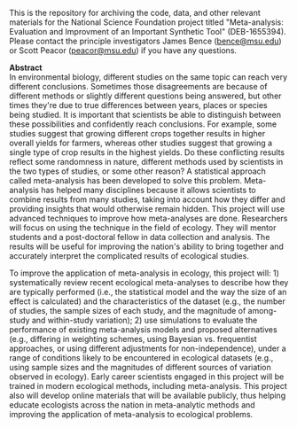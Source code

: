 This is the repository for archiving the code, data, and other relevant materials for the National Science Foundation project titled  "Meta-analysis: Evaluation and Improvment of an Important Synthetic Tool" (DEB-1655394). Please contact the principle investigators James Bence (bence@msu.edu) or Scott Peacor (peacor@msu.edu) if you have any questions.

**Abstract**  
In environmental biology, different studies on the same topic can reach very different conclusions. Sometimes those disagreements are because of different methods or slightly different questions being answered, but other times they're due to true differences between years, places or species being studied. It is important that scientists be able to distinguish between these possibilities and confidently reach conclusions. For example, some studies suggest that growing different crops together results in higher overall yields for farmers, whereas other studies suggest that growing a single type of crop results in the highest yields. Do these conflicting results reflect some randomness in nature, different methods used by scientists in the two types of studies, or some other reason? A statistical approach called meta-analysis has been developed to solve this problem. Meta-analysis has helped many disciplines because it allows scientists to combine results from many studies, taking into account how they differ and providing insights that would otherwise remain hidden. This project will use advanced techniques to improve how meta-analyses are done. Researchers will focus on using the technique in the field of ecology. They will mentor students and a post-doctoral fellow in data collection and analysis. The results will be useful for improving the nation's ability to bring together and accurately interpret the complicated results of ecological studies. 

To improve the application of meta-analysis in ecology, this project will: 1) systematically review recent ecological meta-analyses to describe how they are typically performed (i.e., the statistical model and the way the size of an effect is calculated) and the characteristics of the dataset (e.g., the number of studies, the sample sizes of each study, and the magnitude of among-study and within-study variation); 2) use simulations to evaluate the performance of existing meta-analysis models and proposed alternatives (e.g., differing in weighting schemes, using Bayesian vs. frequentist approaches, or using different adjustments for non-independence), under a range of conditions likely to be encountered in ecological datasets (e.g., using sample sizes and the magnitudes of different sources of variation observed in ecology). Early career scientists engaged in this project will be trained in modern ecological methods, including meta-analysis. This project also will develop online materials that will be available publicly, thus helping educate ecologists across the nation in meta-analytic methods and improving the application of meta-analysis to ecological problems.

